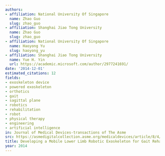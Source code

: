 ```yaml
---
authors:
- affiliation: National University Of Singapore
  name: Zhao Guo
  slug: zhao_guo
- affiliation: Shanghai Jiao Tong University
  name: Zhao Guo
  slug: zhao_guo
- affiliation: National University Of Singapore
  name: Haoyong Yu
  slug: haoyong_yu
- affiliation: Shanghai Jiao Tong University
  name: Yue H. Yin
  url: https://academic.microsoft.com/author/2977241691/
date: '2014-12-01'
estimated_citations: 12
fields:
- exoskeleton device
- powered exoskeleton
- orthotics
- gait
- sagittal plane
- robotics
- rehabilitation
- robot
- physical therapy
- engineering
- artificial intelligence
in: Journal of Medical Devices-transactions of The Asme
src: https://asmedigitalcollection.asme.org/medicaldevices/article/8/4/044503/376694/Developing-a-Mobile-Lower-Limb-Robotic-Exoskeleton
title: Developing a Mobile Lower Limb Robotic Exoskeleton for Gait Rehabilitation
year: 2014
---
```

